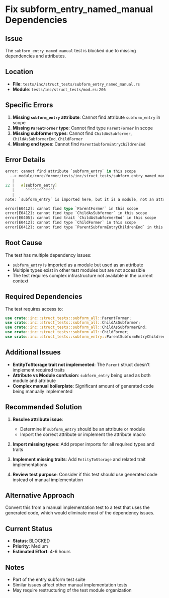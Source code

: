 # Fix subform_entry_named_manual Dependencies

## Issue
The `subform_entry_named_manual` test is blocked due to missing dependencies and attributes.

## Location
- **File**: `tests/inc/struct_tests/subform_entry_named_manual.rs`
- **Module**: `tests/inc/struct_tests/mod.rs:206`

## Specific Errors
1. **Missing `subform_entry` attribute**: Cannot find attribute `subform_entry` in scope
2. **Missing `ParentFormer` type**: Cannot find type `ParentFormer` in scope
3. **Missing subformer types**: Cannot find `ChildAsSubformer`, `ChildAsSubformerEnd`, `ChildFormer`
4. **Missing end types**: Cannot find `ParentSubformEntryChildrenEnd`

## Error Details
```rust
error: cannot find attribute `subform_entry` in this scope
  --> module/core/former/tests/inc/struct_tests/subform_entry_named_manual.rs:22:5
   |
22 |   #[subform_entry]
   |     ^^^^^^^^^^^^^
   |
note: `subform_entry` is imported here, but it is a module, not an attribute

error[E0412]: cannot find type `ParentFormer` in this scope
error[E0412]: cannot find type `ChildAsSubformer` in this scope
error[E0405]: cannot find trait `ChildAsSubformerEnd` in this scope
error[E0412]: cannot find type `ChildFormer` in this scope
error[E0412]: cannot find type `ParentSubformEntryChildrenEnd` in this scope
```

## Root Cause
The test has multiple dependency issues:
- `subform_entry` is imported as a module but used as an attribute
- Multiple types exist in other test modules but are not accessible
- The test requires complex infrastructure not available in the current context

## Required Dependencies
The test requires access to:
```rust
use crate::inc::struct_tests::subform_all::ParentFormer;
use crate::inc::struct_tests::subform_all::ChildAsSubformer;
use crate::inc::struct_tests::subform_all::ChildAsSubformerEnd;
use crate::inc::struct_tests::subform_all::ChildFormer;
use crate::inc::struct_tests::subform_entry::ParentSubformEntryChildrenEnd;
```

## Additional Issues
- **EntityToStorage trait not implemented**: The `Parent` struct doesn't implement required traits
- **Attribute vs Module confusion**: `subform_entry` being used as both module and attribute
- **Complex manual boilerplate**: Significant amount of generated code being manually implemented

## Recommended Solution
1. **Resolve attribute issue**: 
   - Determine if `subform_entry` should be an attribute or module
   - Import the correct attribute or implement the attribute macro

2. **Import missing types**: Add proper imports for all required types and traits

3. **Implement missing traits**: Add `EntityToStorage` and related trait implementations

4. **Review test purpose**: Consider if this test should use generated code instead of manual implementation

## Alternative Approach
Convert this from a manual implementation test to a test that uses the generated code, which would eliminate most of the dependency issues.

## Current Status
- **Status**: BLOCKED  
- **Priority**: Medium
- **Estimated Effort**: 4-6 hours

## Notes
- Part of the entry subform test suite
- Similar issues affect other manual implementation tests
- May require restructuring of the test module organization